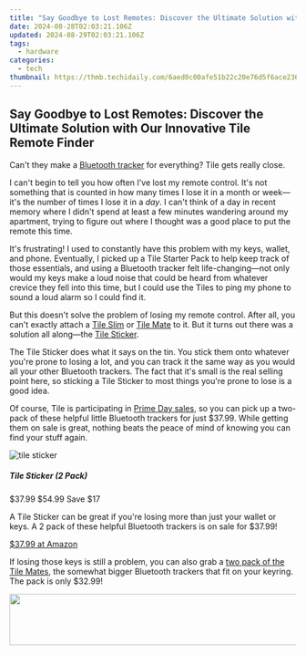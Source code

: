 ```yaml
---
title: "Say Goodbye to Lost Remotes: Discover the Ultimate Solution with Our Innovative Tile Remote Finder"
date: 2024-08-28T02:03:21.106Z
updated: 2024-08-29T02:03:21.106Z
tags:
  - hardware
categories:
  - tech
thumbnail: https://thmb.techidaily.com/6aed0c00afe51b22c20e76d5f6ace236f0bc693b54fae6983dda5feb362b8ccd.jpg
---
```


## Say Goodbye to Lost Remotes: Discover the Ultimate Solution with Our Innovative Tile Remote Finder

Can't they make a [Bluetooth tracker](https://win-answers.techidaily.com/fixing-microsoft-edge-crashes-in-windows-11-effective-solutions-discovered/) for everything? Tile gets really close.

 I can't begin to tell you how often I've lost my remote control. It's not something that is counted in how many times I lose it in a month or week—it's the number of times I lose it in a _day_. I can't think of a day in recent memory where I didn't spend at least a few minutes wandering around my apartment, trying to figure out where I thought was a good place to put the remote this time.

 It's frustrating! I used to constantly have this problem with my keys, wallet, and phone. Eventually, I picked up a Tile Starter Pack to help keep track of those essentials, and using a Bluetooth tracker felt life-changing—not only would my keys make a loud noise that could be heard from whatever crevice they fell into this time, but I could use the Tiles to ping my phone to sound a loud alarm so I could find it.

 But this doesn't solve the problem of losing my remote control. After all, you can't exactly attach a [Tile Slim](https://www.amazon.com/dp/B09B2NYJ3T?tag=htgprimedaysite-20) or [Tile Mate](https://www.amazon.com/dp/B09B2XXBFR?tag=htgprimedaysite-20&th=1) to it. But it turns out there was a solution all along—the [Tile Sticker](https://www.amazon.com/dp/B09B3XCXHN?tag=htgprimedaysite-20).

 The Tile Sticker does what it says on the tin. You stick them onto whatever you're prone to losing a lot, and you can track it the same way as you would all your other Bluetooth trackers. The fact that it's small is the real selling point here, so sticking a Tile Sticker to most things you're prone to lose is a good idea.

 Of course, Tile is participating in [Prime Day sales](https://unlock-android.techidaily.com/in-2024-still-using-pattern-locks-with-xiaomi-redmi-12-5g-tips-tricks-and-helpful-advice-by-drfone-android/), so you can pick up a two-pack of these helpful little Bluetooth trackers for just $37.99\. While getting them on sale is great, nothing beats the peace of mind of knowing you can find your stuff again.

![tile sticker](https://static1.howtogeekimages.com/wordpress/wp-content/uploads/2024/07/tile-sticker.png) 

#####  Tile Sticker (2 Pack)

$37.99 $54.99 Save $17 

A Tile Sticker can be great if you're losing more than just your wallet or keys. A 2 pack of these helpful Bluetooth trackers is on sale for $37.99!

[$37.99 at Amazon](https://www.amazon.com/dp/B09B3XCXHN?tag=htgprimedaysite-20&th=1) 

 If losing those keys is still a problem, you can also grab a [two pack of the Tile Mates](https://www.amazon.com/dp/B09B2XXBFR?tag=htgprimedaysite-20&th=1), the somewhat bigger Bluetooth trackers that fit on your keyring. The pack is only $32.99!

<ins class="adsbygoogle"
     style="display:block"
     data-ad-format="autorelaxed"
     data-ad-client="ca-pub-7571918770474297"
     data-ad-slot="1223367746"></ins>



<ins class="adsbygoogle"
     style="display:block"
     data-ad-client="ca-pub-7571918770474297"
     data-ad-slot="8358498916"
     data-ad-format="auto"
     data-full-width-responsive="true"></ins>



<!-- affiliate ads begin -->
<a href="https://natural-cycles.sjv.io/c/5597632/2072200/17885" target="_top" id="2072200"><img src="//a.impactradius-go.com/display-ad/17885-2072200" border="0" alt="" width="728" height="90"/></a><img height="0" width="0" src="https://imp.pxf.io/i/5597632/2072200/17885" style="position:absolute;visibility:hidden;" border="0" />
<!-- affiliate ads end -->
